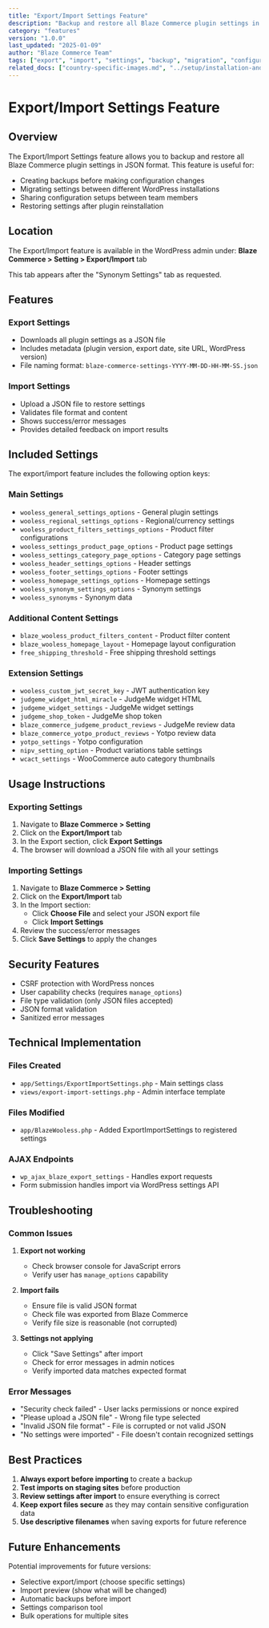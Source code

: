 ```yaml
---
title: "Export/Import Settings Feature"
description: "Backup and restore all Blaze Commerce plugin settings in JSON format for migration and configuration management"
category: "features"
version: "1.0.0"
last_updated: "2025-01-09"
author: "Blaze Commerce Team"
tags: ["export", "import", "settings", "backup", "migration", "configuration"]
related_docs: ["country-specific-images.md", "../setup/installation-and-configuration.md"]
---
```


# Export/Import Settings Feature

## Overview

The Export/Import Settings feature allows you to backup and restore all Blaze Commerce plugin settings in JSON format. This feature is useful for:

- Creating backups before making configuration changes
- Migrating settings between different WordPress installations
- Sharing configuration setups between team members
- Restoring settings after plugin reinstallation

## Location

The Export/Import feature is available in the WordPress admin under:
**Blaze Commerce > Setting > Export/Import** tab

This tab appears after the "Synonym Settings" tab as requested.

## Features

### Export Settings
- Downloads all plugin settings as a JSON file
- Includes metadata (plugin version, export date, site URL, WordPress version)
- File naming format: `blaze-commerce-settings-YYYY-MM-DD-HH-MM-SS.json`

### Import Settings
- Upload a JSON file to restore settings
- Validates file format and content
- Shows success/error messages
- Provides detailed feedback on import results

## Included Settings

The export/import feature includes the following option keys:

### Main Settings
- `wooless_general_settings_options` - General plugin settings
- `wooless_regional_settings_options` - Regional/currency settings
- `wooless_product_filters_settings_options` - Product filter configurations
- `wooless_settings_product_page_options` - Product page settings
- `wooless_settings_category_page_options` - Category page settings
- `wooless_header_settings_options` - Header settings
- `wooless_footer_settings_options` - Footer settings
- `wooless_homepage_settings_options` - Homepage settings
- `wooless_synonym_settings_options` - Synonym settings
- `wooless_synonyms` - Synonym data

### Additional Content Settings
- `blaze_wooless_product_filters_content` - Product filter content
- `blaze_wooless_homepage_layout` - Homepage layout configuration
- `free_shipping_threshold` - Free shipping threshold settings

### Extension Settings
- `wooless_custom_jwt_secret_key` - JWT authentication key
- `judgeme_widget_html_miracle` - JudgeMe widget HTML
- `judgeme_widget_settings` - JudgeMe widget settings
- `judgeme_shop_token` - JudgeMe shop token
- `blaze_commerce_judgeme_product_reviews` - JudgeMe review data
- `blaze_commerce_yotpo_product_reviews` - Yotpo review data
- `yotpo_settings` - Yotpo configuration
- `nipv_setting_option` - Product variations table settings
- `wcact_settings` - WooCommerce auto category thumbnails

## Usage Instructions

### Exporting Settings

1. Navigate to **Blaze Commerce > Setting**
2. Click on the **Export/Import** tab
3. In the Export section, click **Export Settings**
4. The browser will download a JSON file with all your settings

### Importing Settings

1. Navigate to **Blaze Commerce > Setting**
2. Click on the **Export/Import** tab
3. In the Import section:
   - Click **Choose File** and select your JSON export file
   - Click **Import Settings**
4. Review the success/error messages
5. Click **Save Settings** to apply the changes

## Security Features

- CSRF protection with WordPress nonces
- User capability checks (requires `manage_options`)
- File type validation (only JSON files accepted)
- JSON format validation
- Sanitized error messages

## Technical Implementation

### Files Created
- `app/Settings/ExportImportSettings.php` - Main settings class
- `views/export-import-settings.php` - Admin interface template

### Files Modified
- `app/BlazeWooless.php` - Added ExportImportSettings to registered settings

### AJAX Endpoints
- `wp_ajax_blaze_export_settings` - Handles export requests
- Form submission handles import via WordPress settings API

## Troubleshooting

### Common Issues

1. **Export not working**
   - Check browser console for JavaScript errors
   - Verify user has `manage_options` capability

2. **Import fails**
   - Ensure file is valid JSON format
   - Check file was exported from Blaze Commerce
   - Verify file size is reasonable (not corrupted)

3. **Settings not applying**
   - Click "Save Settings" after import
   - Check for error messages in admin notices
   - Verify imported data matches expected format

### Error Messages

- "Security check failed" - User lacks permissions or nonce expired
- "Please upload a JSON file" - Wrong file type selected
- "Invalid JSON file format" - File is corrupted or not valid JSON
- "No settings were imported" - File doesn't contain recognized settings

## Best Practices

1. **Always export before importing** to create a backup
2. **Test imports on staging sites** before production
3. **Review settings after import** to ensure everything is correct
4. **Keep export files secure** as they may contain sensitive configuration data
5. **Use descriptive filenames** when saving exports for future reference

## Future Enhancements

Potential improvements for future versions:
- Selective export/import (choose specific settings)
- Import preview (show what will be changed)
- Automatic backups before import
- Settings comparison tool
- Bulk operations for multiple sites

